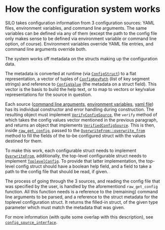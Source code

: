 # How the configuration system works

SILO takes configuration information from 3 configuration sources:
YAML files, environment variables, and command line arguments. The
same variables can be defined via any of them (except the path to the
config file only makes sense to be defined via environment variable or
command line option, of course). Environment variables override YAML
file entries, and command line arguments override both.



The system works off metadata on the structs making up the
configuration data. 

The metadata is converted at runtime (via
[`ConfigStruct`](../include/config/config_specification.h)) to a flat
representation, a vector of tuples of
[`ConfigKeyPath`](../include/config/config_key_path.h) (list of key segment strings) and
reference to [`ConfigValue`](../include/config/config_specification.h) (the metadata on a
struct field).  This vector is the basis to build the help text,
or to map to vectors or key/value representations for the source
in question.

Each source ([command line arguments](XX), [environment variables](XX),
[yaml file](XX)) has its individual constructor and error handling
during construction. The resulting object must implement
[`VerifyConfigSource`](../include/config/config_specification.h), the `verify` method of
which takes the config values vector mentioned in the previous
paragraph, and returns an object that implements
[`VerifiedConfigSource`](../include/config/config_source_interface.h). This is then, inside
[`raw_get_config`](XX), passed to the
[`OverwriteFrom::overwrite_from`](XX?) method to
fill the fields of the to-be configured struct with the values
destined for them.

To make this work, each configurable struct needs to implement
[`OverwriteFrom`](XX?), additionally, the top-level
configurable struct needs to implement
[`ToplevelConfig`](XX). To provide that latter
implementation, the top-level config struct should have a boolean
help field, and a field to take a path to the config file that
should be read, if given.

The process of going through the 3 sources, and reading the config
file that was specified by the user, is handled by the
aforementiond `raw_get_config` function. All this
function needs is a reference to the (remaining) command line
arguments to be parsed, and a reference to the struct metadata for
the toplevel configuration struct. It returns the filled-in
struct, of the given type parameter which must match the metadata
that was given.

For more information (with quite some overlap with this description),
see [`config_source_interface`](../include/config/config_source_interface.h).
